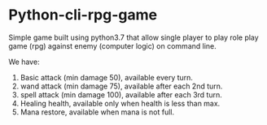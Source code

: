 # Python-cli-rpg-game

Simple game built using python3.7 that allow single player to play role play game (rpg) against enemy (computer logic) on command line.

We have:
1. Basic attack (min damage 50), available every turn.
2. wand attack (min damage 75), available after each 2nd turn.
3. spell attack (min damage 100), available after each 3rd turn.
4. Healing health, available only when health is less than max.
5. Mana restore, available when mana is not full.

  